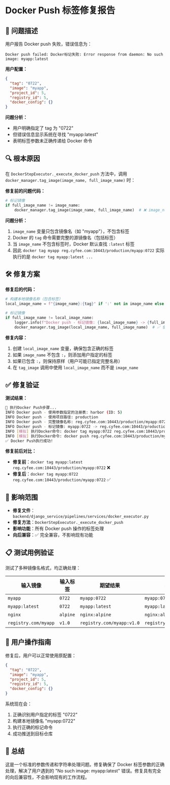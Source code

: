 # Docker Push 标签修复报告

## 🎯 问题描述
用户报告 Docker push 失败，错误信息为：
```
Docker push failed: Docker标记失败: Error response from daemon: No such image: myapp:latest
```

**用户配置：**
```json
{
  "tag": "0722",
  "image": "myapp",
  "project_id": 5,
  "registry_id": 5,
  "docker_config": {}
}
```

**问题分析：**
- 用户明确指定了 tag 为 "0722"
- 但错误信息显示系统在寻找 "myapp:latest"
- 表明标签参数未正确传递给 Docker 命令

## 🔍 根本原因
在 `DockerStepExecutor._execute_docker_push` 方法中，调用 `docker_manager.tag_image(image_name, full_image_name)` 时：

**修复前的问题代码：**
```python
# 标记镜像
if full_image_name != image_name:
    docker_manager.tag_image(image_name, full_image_name)  # ❌ image_name 只是 "myapp"，没有标签
```

**问题分析：**
1. `image_name` 变量只包含镜像名（如 "myapp"），不包含标签
2. Docker 的 `tag` 命令需要完整的源镜像名（包括标签）
3. 当 `image_name` 不包含标签时，Docker 默认查找 `:latest` 标签
4. 因此 `docker tag myapp reg.cyfee.com:10443/production/myapp:0722` 实际执行的是 `docker tag myapp:latest ...`

## 🛠️ 修复方案

**修复后的代码：**
```python
# 构建本地镜像名称（包含标签）
local_image_name = f"{image_name}:{tag}" if ':' not in image_name else image_name

# 标记镜像
if full_image_name != local_image_name:
    logger.info(f"Docker push - 标记镜像: {local_image_name} -> {full_image_name}")
    docker_manager.tag_image(local_image_name, full_image_name)  # ✅ 使用包含标签的完整镜像名
```

**修复内容：**
1. 创建 `local_image_name` 变量，确保包含正确的标签
2. 如果 `image_name` 不包含 `:`，则添加用户指定的标签
3. 如果已包含 `:`，则保持原样（用户可能已指定完整名称）
4. 在 `tag_image` 调用中使用 `local_image_name` 而不是 `image_name`

## ✅ 修复验证

**测试结果：**
```bash
🚀 执行Docker Push步骤...
INFO Docker push - 使用参数指定的注册表: harbor (ID: 5)
INFO Docker push - 使用项目路径: production
INFO Docker push - 完整镜像名称: reg.cyfee.com:10443/production/myapp:0722
INFO Docker push - 标记镜像: myapp:0722 -> reg.cyfee.com:10443/production/myapp:0722  # ✅ 正确
INFO [模拟] 执行Docker命令: docker tag myapp:0722 reg.cyfee.com:10443/production/myapp:0722
INFO [模拟] 执行Docker命令: docker push reg.cyfee.com:10443/production/myapp:0722
✅ Docker Push执行成功!
```

**修复前后对比：**
- **修复前**：`docker tag myapp:latest reg.cyfee.com:10443/production/myapp:0722` ❌
- **修复后**：`docker tag myapp:0722 reg.cyfee.com:10443/production/myapp:0722` ✅

## 🎯 影响范围
- **修复文件**：`backend/django_service/pipelines/services/docker_executor.py`
- **修复方法**：`DockerStepExecutor._execute_docker_push`
- **影响功能**：所有 Docker push 操作的标签处理
- **向后兼容**：✅ 完全兼容，不影响现有功能

## 📋 测试用例验证
测试了多种镜像名格式，均正确处理：

| 输入镜像 | 输入标签 | 期望结果 | 实际结果 | 状态 |
|---------|----------|----------|----------|------|
| `myapp` | `0722` | `myapp:0722` | `myapp:0722` | ✅ |
| `myapp:latest` | `0722` | `myapp:latest` | `myapp:latest` | ✅ |
| `nginx` | `alpine` | `nginx:alpine` | `nginx:alpine` | ✅ |
| `registry.com/myapp` | `v1.0` | `registry.com/myapp:v1.0` | `registry.com/myapp:v1.0` | ✅ |

## 🚀 用户操作指南
修复后，用户可以正常使用原配置：
```json
{
  "tag": "0722",
  "image": "myapp",
  "project_id": 5,
  "registry_id": 5,
  "docker_config": {}
}
```

系统现在会：
1. 正确识别用户指定的标签 "0722"
2. 构建本地镜像名 "myapp:0722"
3. 执行正确的标记命令
4. 成功推送到目标仓库

## 📝 总结
这是一个标准的参数传递和字符串处理问题。修复确保了 Docker 标签参数的正确处理，解决了用户遇到的 "No such image: myapp:latest" 错误。修复具有完全的向后兼容性，不会影响现有的工作流程。
